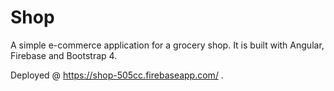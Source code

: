 # Shop

A simple e-commerce application for a grocery shop. It is built with Angular, Firebase and Bootstrap 4.

Deployed @ https://shop-505cc.firebaseapp.com/ .

